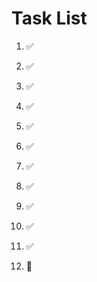 # Task List

1. ✅ 

2. ✅ 

3. ✅ 

4. ✅ 

5. ✅ 

6. ✅ 

7. ✅ 

8. ✅ 

9. ✅ 

10. ✅ 

11. ✅ 

12. 🔄 

